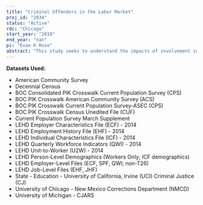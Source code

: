 ```yaml
---
title: "Criminal Offenders in the Labor Market"
proj_id: "2034"
status: "Active"
rdc: "Chicago"
start_year: "2019"
end_year: "nan"
pi: "Evan K Rose"
abstract: "This study seeks to understand the impacts of involvement in the criminal justice system, and incarceration in particular, on labor market outcomes. The study will investigate the earnings and employment of individuals who have interacted or will interact with the criminal justice system, as well as the characteristics of the firms that hire them. Involvement in the criminal justice system in the U.S. has large and negative impacts on earnings and employment; however, little is known about the mechanisms that cause this drop in earnings, including the relative contributions of non-employment, limited industry and occupational mobility, and lack of on-the-job earnings growth. Relatedly, there is currently no research into the firms that hire ex-offenders, including their industry and occupational distributions, wage profiles, workforce characteristics, and growth trajectories. It is possible that a large part of the earnings losses associated with having a criminal record comes through sorting of workers to firms in typically low wage or low growth industries. While the focus is on individuals who have been incarcerated, this study will also investigate the impacts of arrest and criminal charging separately."
---
```


**Datasets Used:**

  - American Community Survey 
  - Decennial Census 
  - BOC Consolidated PIK Crosswalk Current Population Survey (CPS) 
  - BOC PIK Crosswalk American Community Survey (ACS) 
  - BOC PIK Crosswalk Current Population Survey-ASEC (CPS) 
  - BOC PIK Crosswalk Census Unedited File (CUF) 
  - Current Population Survey March Supplement 
  - LEHD Employer Characteristics File (ECF) - 2014 
  - LEHD Employment History File (EHF) - 2014 
  - LEHD Individual Characteristics File (ICF) - 2014 
  - LEHD Quarterly Workforce Indicators (QWI) - 2014 
  - LEHD Unit-to-Worker (U2W) - 2014 
  - LEHD Person-Level Demographics (Workers Only; ICF demographics) 
  - LEHD Employer-Level Files (ECF, SPF, QWI; non-T26) 
  - LEHD Job-Level Files (EHF, JHF) 
  - State - Education - University of California, Irvine (UCI) Criminal Justice (CJ) 
  - University of Chicago - New Mexico Corrections Department (NMCD) 
  - University of Michigan - CJARS 

